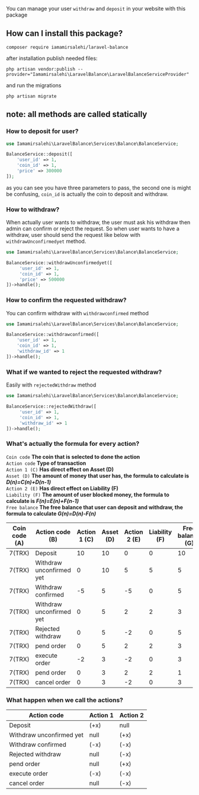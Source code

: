 You can manage your user ``withdraw`` and ``deposit`` in your website with this package

## How can I install this package?
```shell script
composer require iamamirsalehi/laravel-balance
```

after installation publish needed files:
```shell script
php artisan vendor:publish --provider="Iamamirsalehi\LaravelBalance\LaravelBalanceServiceProvider"
```
and run the migrations 

```shell script
php artisan migrate
```

## note: all methods are called statically

### How to deposit for user?

```php
use Iamamirsalehi\LaravelBalance\Services\Balance\BalanceService;

BalanceService::deposit([
    'user_id' => 1,
    'coin_id' => 1,
    'price' => 300000
]);
```
as you can see you have three parameters to pass, the second one is might be confusing, ``coin_id`` is actually the coin 
to deposit and withdraw.

### How to withdraw?
When actually user wants to withdraw, the user must ask his withdraw then admin can confirm
or reject the request.
So when user wants to have a withdraw, user should send the request like below with ``withdrawUnconfirmedyet`` method.
```php
use Iamamirsalehi\LaravelBalance\Services\Balance\BalanceService;

BalanceService::withdrawUnconfirmedyet([
     'user_id' => 1,
     'coin_id' => 1,
     'price' => 500000
])->handle();
```

### How to confirm the requested withdraw?
You can confirm withdraw with ``withdrawconfirmed`` method
```php
use Iamamirsalehi\LaravelBalance\Services\Balance\BalanceService;

BalanceService::withdrawconfirmed([
    'user_id' => 1,
    'coin_id' => 1,
    'withdraw_id' => 1
])->handle();
```

### What if we wanted to reject the requested withdraw?
Easily with ``rejectedWithdraw`` method

```php
use Iamamirsalehi\LaravelBalance\Services\Balance\BalanceService;

BalanceService::rejectedWithdraw([
     'user_id' => 1,
     'coin_id' => 1,
     'withdraw_id' => 1
])->handle();
```

### What's actually the formula for every action?

``Coin code``    **The coin that is selected to done the action** <br>
``Action code``   **Type of transaction** <br>
``Action 1 (C)``  **Has direct effect on Asset (D)** <br>
``Asset (D)`` **The amount of money that user has, the formula to calculate is *D(n)=C(n)+D(n-1)*** <br>
``Action 2 (E)`` **Has direct effect on Liability (F)** <br>
``Liability (F)`` **The amount of user blocked money, the formula to calculate is *F(n)=E(n)+F(n-1)*** <br>
``Free balance`` **The free balance that user can deposit and withdraw, the formula to calculate *G(n)=D(n)-F(n)***

| Coin code (A)    | Action code (B)  | Action 1 (C)     | Asset (D)        | Action 2 (E)    | Liability (F)    | Free balance (G) |
| ------------- | ------------- | ------------- | ------------- | ------------- | ------------- | ------------- |
| 7(TRX)  | Deposit                   | 10 | 10  |  0 | 0 | 10  |
| 7(TRX)  | Withdraw unconfirmed yet  | 0  | 10  |  5 | 5 | 5  |
| 7(TRX)  | Withdraw confirmed        | -5 | 5   | -5 | 0 | 5  |
| 7(TRX)  | Withdraw unconfirmed yet  | 0  | 5   |  2 | 2 | 3  |
| 7(TRX)  | Rejected withdraw         | 0  | 5   | -2 | 0 | 5  |
| 7(TRX)  | pend order                | 0  | 5   |  2 | 2 | 3  |
| 7(TRX)  | execute order             | -2 | 3   | -2 | 0 | 3  |
| 7(TRX)  | pend order                | 0  | 3   |  2 | 2 | 1  |
| 7(TRX)  | cancel order              | 0  | 3   | -2 | 0 | 3  |

### What happen when we call the actions?

| Action code  | Action 1  | Action 2  |
| ------------- | ------------- | ------------- |
| Deposit                   | (+x)  | null | 
| Withdraw unconfirmed yet  | null  | (+x) | 
| Withdraw confirmed        | (-x)  | (-x) | 
| Rejected withdraw         | null  | (-x) |  
| pend order                | null  | (+x) | 
| execute order             | (-x)  | (-x) |  
| cancel order              | null  | (-x) | 
